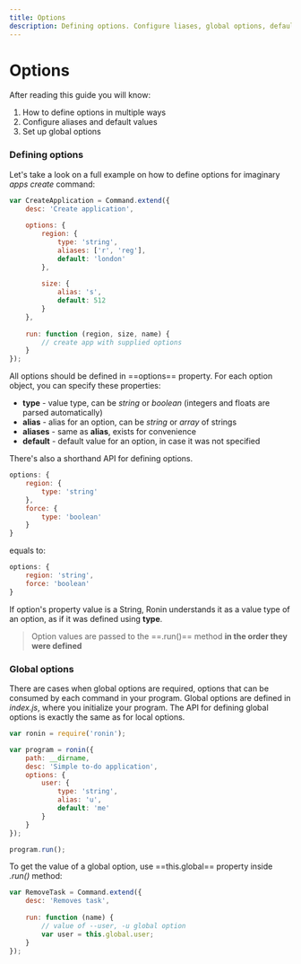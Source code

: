 ```yaml
---
title: Options
description: Defining options. Configure liases, global options, default values.
---
```


# Options

After reading this guide you will know:

1. How to define options in multiple ways
2. Configure aliases and default values
3. Set up global options


### Defining options

Let's take a look on a full example on how to define options for imaginary *apps create* command:

```javascript
var CreateApplication = Command.extend({
	desc: 'Create application',
	
	options: {
		region: {
			type: 'string',
			aliases: ['r', 'reg'],
			default: 'london'
		},
		
		size: {
			alias: 's',
			default: 512
		}
	},
	
	run: function (region, size, name) {
		// create app with supplied options
	}
});
```

All options should be defined in ==options== property.
For each option object, you can specify these properties:

- **type** - value type, can be *string* or *boolean* (integers and floats are parsed automatically)
- **alias** - alias for an option, can be *string* or *array* of strings
- **aliases** - same as **alias**, exists for convenience
- **default** - default value for an option, in case it was not specified

There's also a shorthand API for defining options.

```javascript
options: {
	region: {
		type: 'string'
	},
	force: {
		type: 'boolean'
	}
}
```

equals to:

```javascript
options: {
	region: 'string',
	force: 'boolean'
}
```

If option's property value is a String, Ronin understands it as a value type of an option, as if it was defined using **type**.

> Option values are passed to the ==.run()== method **in the order they were defined**


### Global options

There are cases when global options are required, options that can be consumed by each command in your program. Global options are defined in *index.js*, where you initialize your program. The API for defining global options is exactly the same as for local options.

```javascript
var ronin = require('ronin');

var program = ronin({
	path: __dirname,
	desc: 'Simple to-do application',
	options: {
		user: {
			type: 'string',
			alias: 'u',
			default: 'me'
		}
	}
});

program.run();
```

To get the value of a global option, use ==this.global== property inside *.run()* method:

```javascript
var RemoveTask = Command.extend({
	desc: 'Removes task',
	
	run: function (name) {
		// value of --user, -u global option
		var user = this.global.user;
	}
});
```